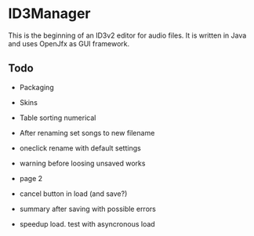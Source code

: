 # ID3Manager

This is the beginning of an ID3v2 editor for audio files. It is written in Java and uses OpenJfx as GUI framework.

## Todo
- Packaging
- Skins
- Table sorting numerical

- After renaming set songs to new filename

- oneclick rename with default settings
- warning before loosing unsaved works
- page 2
- cancel button in load (and save?)
- summary after saving with possible errors
- speedup load. test with asyncronous load
